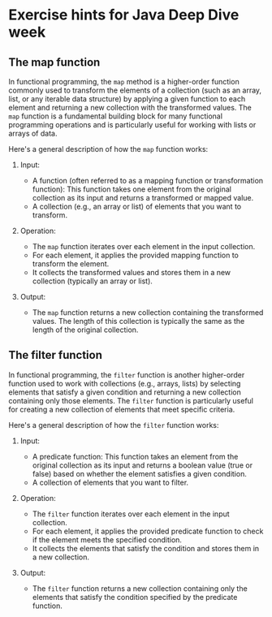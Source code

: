 # Exercise hints for Java Deep Dive week

## The map function

In functional programming, the `map` method is a higher-order function commonly used to transform the elements of a collection (such as an array, list, or any iterable data structure) by applying a given function to each element and returning a new collection with the transformed values. The `map` function is a fundamental building block for many functional programming operations and is particularly useful for working with lists or arrays of data.

Here's a general description of how the `map` function works:

1. Input:
   - A function (often referred to as a mapping function or transformation function): This function takes one element from the original collection as its input and returns a transformed or mapped value.
   - A collection (e.g., an array or list) of elements that you want to transform.

2. Operation:
   - The `map` function iterates over each element in the input collection.
   - For each element, it applies the provided mapping function to transform the element.
   - It collects the transformed values and stores them in a new collection (typically an array or list).

3. Output:
   - The `map` function returns a new collection containing the transformed values. The length of this collection is typically the same as the length of the original collection.

## The filter function

In functional programming, the `filter` function is another higher-order function used to work with collections (e.g., arrays, lists) by selecting elements that satisfy a given condition and returning a new collection containing only those elements. The `filter` function is particularly useful for creating a new collection of elements that meet specific criteria.

Here's a general description of how the `filter` function works:

1. Input:
   - A predicate function: This function takes an element from the original collection as its input and returns a boolean value (true or false) based on whether the element satisfies a given condition.
   - A collection of elements that you want to filter.

2. Operation:
   - The `filter` function iterates over each element in the input collection.
   - For each element, it applies the provided predicate function to check if the element meets the specified condition.
   - It collects the elements that satisfy the condition and stores them in a new collection.

3. Output:
   - The `filter` function returns a new collection containing only the elements that satisfy the condition specified by the predicate function.
